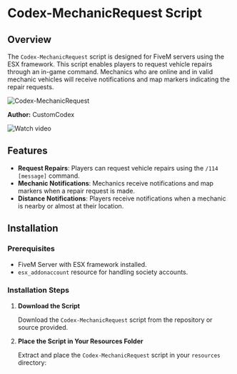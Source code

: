 # Codex-MechanicRequest Script

## Overview

The `Codex-MechanicRequest` script is designed for FiveM servers using the ESX framework. This script enables players to request vehicle repairs through an in-game command. Mechanics who are online and in valid mechanic vehicles will receive notifications and map markers indicating the repair requests.

![Codex-MechanicRequest](https://i.imgur.com/Oa7k8hI.png)

**Author:** CustomCodex

![Watch video](https://youtu.be/H-AC7FVyRyM)

## Features

- **Request Repairs**: Players can request vehicle repairs using the `/114 [message]` command.
- **Mechanic Notifications**: Mechanics receive notifications and map markers when a repair request is made.
- **Distance Notifications**: Players receive notifications when a mechanic is nearby or almost at their location.

## Installation

### Prerequisites

- FiveM Server with ESX framework installed.
- `esx_addonaccount` resource for handling society accounts.

### Installation Steps

1. **Download the Script**

   Download the `Codex-MechanicRequest` script from the repository or source provided.

2. **Place the Script in Your Resources Folder**

   Extract and place the `Codex-MechanicRequest` script in your `resources` directory:

